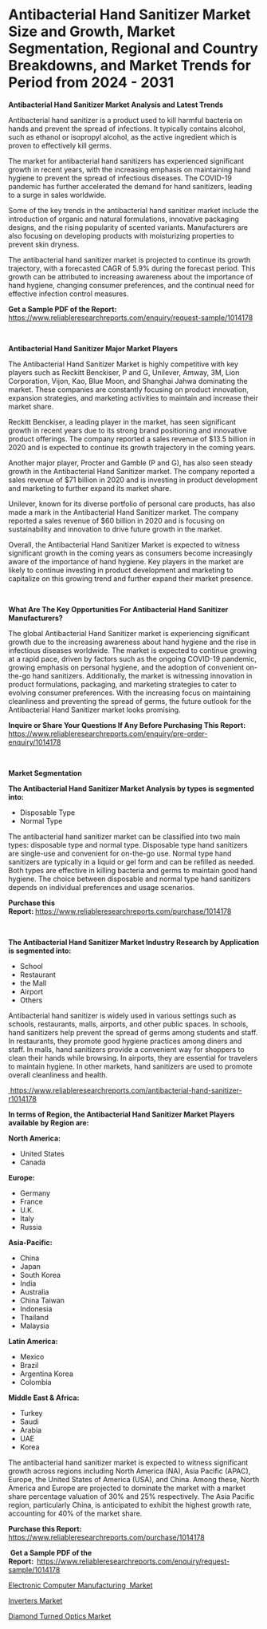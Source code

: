<p><h1>Antibacterial Hand Sanitizer Market Size and Growth, Market Segmentation, Regional and Country Breakdowns, and Market Trends for Period from 2024 -  2031</h1></p><p><strong>Antibacterial Hand Sanitizer Market Analysis and Latest Trends</strong></p>
<p><p>Antibacterial hand sanitizer is a product used to kill harmful bacteria on hands and prevent the spread of infections. It typically contains alcohol, such as ethanol or isopropyl alcohol, as the active ingredient which is proven to effectively kill germs.</p><p>The market for antibacterial hand sanitizers has experienced significant growth in recent years, with the increasing emphasis on maintaining hand hygiene to prevent the spread of infectious diseases. The COVID-19 pandemic has further accelerated the demand for hand sanitizers, leading to a surge in sales worldwide.</p><p>Some of the key trends in the antibacterial hand sanitizer market include the introduction of organic and natural formulations, innovative packaging designs, and the rising popularity of scented variants. Manufacturers are also focusing on developing products with moisturizing properties to prevent skin dryness.</p><p>The antibacterial hand sanitizer market is projected to continue its growth trajectory, with a forecasted CAGR of 5.9% during the forecast period. This growth can be attributed to increasing awareness about the importance of hand hygiene, changing consumer preferences, and the continual need for effective infection control measures.</p></p>
<p><strong>Get a Sample PDF of the Report:&nbsp;</strong> <a href="https://www.reliableresearchreports.com/enquiry/request-sample/1014178">https://www.reliableresearchreports.com/enquiry/request-sample/1014178</a></p>
<p>&nbsp;</p>
<p><strong>Antibacterial Hand Sanitizer Major Market Players</strong></p>
<p><p>The Antibacterial Hand Sanitizer Market is highly competitive with key players such as Reckitt Benckiser, P and G, Unilever, Amway, 3M, Lion Corporation, Vijon, Kao, Blue Moon, and Shanghai Jahwa dominating the market. These companies are constantly focusing on product innovation, expansion strategies, and marketing activities to maintain and increase their market share.</p><p>Reckitt Benckiser, a leading player in the market, has seen significant growth in recent years due to its strong brand positioning and innovative product offerings. The company reported a sales revenue of $13.5 billion in 2020 and is expected to continue its growth trajectory in the coming years.</p><p>Another major player, Procter and Gamble (P and G), has also seen steady growth in the Antibacterial Hand Sanitizer market. The company reported a sales revenue of $71 billion in 2020 and is investing in product development and marketing to further expand its market share.</p><p>Unilever, known for its diverse portfolio of personal care products, has also made a mark in the Antibacterial Hand Sanitizer market. The company reported a sales revenue of $60 billion in 2020 and is focusing on sustainability and innovation to drive future growth in the market.</p><p>Overall, the Antibacterial Hand Sanitizer Market is expected to witness significant growth in the coming years as consumers become increasingly aware of the importance of hand hygiene. Key players in the market are likely to continue investing in product development and marketing to capitalize on this growing trend and further expand their market presence.</p></p>
<p>&nbsp;</p>
<p><strong>What Are The Key Opportunities For Antibacterial Hand Sanitizer Manufacturers?</strong></p>
<p><p>The global Antibacterial Hand Sanitizer market is experiencing significant growth due to the increasing awareness about hand hygiene and the rise in infectious diseases worldwide. The market is expected to continue growing at a rapid pace, driven by factors such as the ongoing COVID-19 pandemic, growing emphasis on personal hygiene, and the adoption of convenient on-the-go hand sanitizers. Additionally, the market is witnessing innovation in product formulations, packaging, and marketing strategies to cater to evolving consumer preferences. With the increasing focus on maintaining cleanliness and preventing the spread of germs, the future outlook for the Antibacterial Hand Sanitizer market looks promising.</p></p>
<p><strong>Inquire or Share Your Questions If Any Before Purchasing This Report:</strong> <a href="https://www.reliableresearchreports.com/enquiry/pre-order-enquiry/1014178">https://www.reliableresearchreports.com/enquiry/pre-order-enquiry/1014178</a></p>
<p>&nbsp;</p>
<p><strong>Market Segmentation</strong></p>
<p><strong>The Antibacterial Hand Sanitizer Market Analysis by types is segmented into:</strong></p>
<p><ul><li>Disposable Type</li><li>Normal Type</li></ul></p>
<p><p>The antibacterial hand sanitizer market can be classified into two main types: disposable type and normal type. Disposable type hand sanitizers are single-use and convenient for on-the-go use. Normal type hand sanitizers are typically in a liquid or gel form and can be refilled as needed. Both types are effective in killing bacteria and germs to maintain good hand hygiene. The choice between disposable and normal type hand sanitizers depends on individual preferences and usage scenarios.</p></p>
<p><strong>Purchase this Report:&nbsp;</strong><a href="https://www.reliableresearchreports.com/purchase/1014178">https://www.reliableresearchreports.com/purchase/1014178</a></p>
<p>&nbsp;</p>
<p><strong>The Antibacterial Hand Sanitizer Market Industry Research by Application is segmented into:</strong></p>
<p><ul><li>School</li><li>Restaurant</li><li>the Mall</li><li>Airport</li><li>Others</li></ul></p>
<p><p>Antibacterial hand sanitizer is widely used in various settings such as schools, restaurants, malls, airports, and other public spaces. In schools, hand sanitizers help prevent the spread of germs among students and staff. In restaurants, they promote good hygiene practices among diners and staff. In malls, hand sanitizers provide a convenient way for shoppers to clean their hands while browsing. In airports, they are essential for travelers to maintain hygiene. In other markets, hand sanitizers are used to promote overall cleanliness and health.</p></p>
<p><a href="https://www.reliableresearchreports.com/antibacterial-hand-sanitizer-r1014178">&nbsp;https://www.reliableresearchreports.com/antibacterial-hand-sanitizer-r1014178</a></p>
<p><strong>In terms of Region, the Antibacterial Hand Sanitizer Market Players available by Region are:</strong></p>
<p>
    <p> <strong> North America: </strong>
        <ul>
            <li>United States</li>
            <li>Canada</li>
        </ul>
        </p> 
    <p> <strong> Europe: </strong>
        <ul>
            <li>Germany</li>
            <li>France</li>
            <li>U.K.</li>
            <li>Italy</li>
            <li>Russia</li>
        </ul>
        </p> 
    <p> <strong> Asia-Pacific: </strong>
        <ul>
            <li>China</li>
            <li>Japan</li>
            <li>South Korea</li>
            <li>India</li>
            <li>Australia</li>
            <li>China Taiwan</li>
            <li>Indonesia</li>
            <li>Thailand</li>
            <li>Malaysia</li>
        </ul>
        </p> 
    <p> <strong> Latin America: </strong>
        <ul>
            <li>Mexico</li>
            <li>Brazil</li>
            <li>Argentina Korea</li>
            <li>Colombia</li>
        </ul>
        </p> 
    <p> <strong> Middle East & Africa: </strong>
        <ul>
            <li>Turkey</li>
            <li>Saudi</li>
            <li>Arabia</li>
            <li>UAE</li>
            <li>Korea</li>
        </ul>
    </p>
    </p>
<p><p>The antibacterial hand sanitizer market is expected to witness significant growth across regions including North America (NA), Asia Pacific (APAC), Europe, the United States of America (USA), and China. Among these, North America and Europe are projected to dominate the market with a market share percentage valuation of 30% and 25% respectively. The Asia Pacific region, particularly China, is anticipated to exhibit the highest growth rate, accounting for 40% of the market share.</p></p>
<p><strong>Purchase this Report: </strong><a href="https://www.reliableresearchreports.com/purchase/1014178">https://www.reliableresearchreports.com/purchase/1014178</a></p>
<p>&nbsp;<strong>Get a Sample PDF of the Report:&nbsp;&nbsp;</strong><a href="https://www.reliableresearchreports.com/enquiry/request-sample/1014178">https://www.reliableresearchreports.com/enquiry/request-sample/1014178</a></p>
<p><strong></strong></p>
<p><p><a href="https://www.linkedin.com/pulse/electronic-computer-manufacturingnbsp-market-trends-forecast-b77qf">Electronic Computer Manufacturing  Market</a></p><p><a href="https://www.linkedin.com/pulse/inverters-market-size-trends-complete-industry-overview-2024-lfegf">Inverters Market</a></p><p><a href="https://www.linkedin.com/pulse/diamond-turned-optics-market-research-report-its-history-forecast-bmzif">Diamond Turned Optics Market</a></p></p>